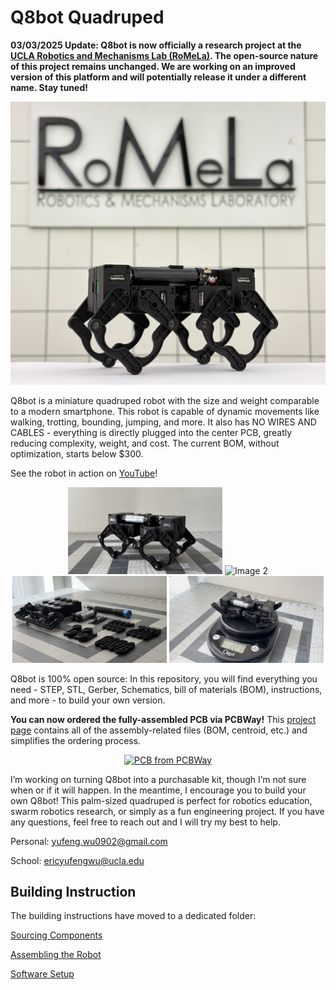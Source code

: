 # Q8bot Quadruped

**03/03/2025 Update: Q8bot is now officially a research project at the [UCLA Robotics and Mechanisms Lab (RoMeLa)](https://www.romela.org/). The open-source nature of this project remains unchanged. We are working on an improved version of this platform and will potentially release it under a different name. Stay tuned!** 

[![Q8bot](documentation_public/Q8bot_RoMeLa.jpg)](https://www.romela.org/)

Q8bot is a miniature quadruped robot with the size and weight comparable to a modern smartphone. This robot is capable of dynamic movements like walking, trotting, bounding, jumping, and more. It also has NO WIRES AND CABLES - everything is directly plugged into the center PCB, greatly reducing complexity, weight, and cost. The current BOM, without optimization, starts below $300. 

See the robot in action on [YouTube](https://youtu.be/YJDc1xAhaOI)!

<p align="center">
  <img src="documentation_public/Q8bot_Rev2_Hero.jpeg" alt="Image 1" width="49%">
  <img src="documentation_public/10s_gif.gif" alt="Image 2" width="49%">
  <img src="documentation_public/Q8bot_Components.jpg" alt="Image 3" width="49%">
  <img src="documentation_public/Q8bot_Weight.jpg" alt="Image 4" width="49%">
</p>

Q8bot is 100% open source: In this repository, you will find everything you need - STEP, STL, Gerber, Schematics, bill of materials (BOM), instructions, and more - to build your own version. 

**You can now ordered the fully-assembled PCB via PCBWay!** This [project page](https://www.pcbway.com/project/shareproject/Q8bot_PCB_Robot_dfa65114.html) contains all of the assembly-related files (BOM, centroid, etc.) and simplifies the ordering process.

<p align="center">
    <a href="https://www.pcbway.com/project/shareproject/Q8bot_PCB_Robot_dfa65114.html"><img src="https://www.pcbway.com/project/img/images/frompcbway-1220.png" alt="PCB from PCBWay" /></a>
</p>

I’m working on turning Q8bot into a purchasable kit, though I’m not sure when or if it will happen. In the meantime, I encourage you to build your own Q8bot! This palm-sized quadruped is perfect for robotics education, swarm robotics research, or simply as a fun engineering project. If you have any questions, feel free to reach out and I will try my best to help. 

Personal: yufeng.wu0902@gmail.com

School: ericyufengwu@ucla.edu


## Building Instruction

The building instructions have moved to a dedicated folder:

[Sourcing Components](building_instructions/sourcing_components.md)

[Assembling the Robot](building_instructions/robot_assembly.md)

[Software Setup](building_instructions/software_setup.md)

